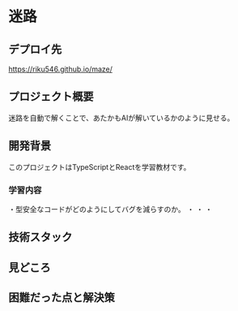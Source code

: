 # 迷路

## デプロイ先
https://riku546.github.io/maze/

## プロジェクト概要
迷路を自動で解くことで、あたかもAIが解いているかのように見せる。

## 開発背景
このプロジェクトはTypeScriptとReactを学習教材です。

### 学習内容
・型安全なコードがどのようにしてバグを減らすのか。
・
・
・


## 技術スタック

## 見どころ

## 困難だった点と解決策
